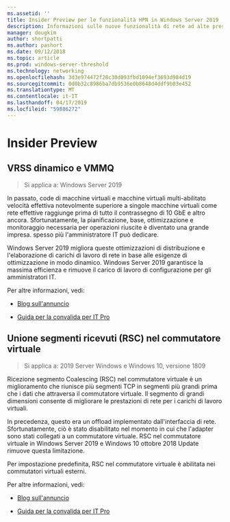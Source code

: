 ```yaml
---
ms.assetid: ''
title: Insider Preview per le funzionalità HPN in Windows Server 2019
description: Informazioni sulle nuove funzionalità di rete ad alte prestazioni in Windows Server 2019.
manager: dougkim
author: shortpatti
ms.author: pashort
ms.date: 09/12/2018
ms.topic: article
ms.prod: windows-server-threshold
ms.technology: networking
ms.openlocfilehash: 3d3e974472f28c30d093fbd1094ef3693d984d19
ms.sourcegitcommit: 0d0b32c8986ba7db9536e0b8648d4ddf9b03e452
ms.translationtype: MT
ms.contentlocale: it-IT
ms.lasthandoff: 04/17/2019
ms.locfileid: "59886272"
---
```

# <a name="insider-preview"></a>Insider Preview


## <a name="dynamic-vrss-and-vmmq"></a>VRSS dinamico e VMMQ

>Si applica a: Windows Server 2019

In passato, code di macchine virtuali e macchine virtuali multi-abilitato velocità effettiva notevolmente superiore a singole macchine virtuali come rete effettive raggiunge prima di tutto il contrassegno di 10 GbE e altro ancora. Sfortunatamente, la pianificazione, base, ottimizzazione e monitoraggio necessaria per operazioni riuscite è diventato una grande impresa. spesso più l'amministratore IT può dedicare. 

Windows Server 2019 migliora queste ottimizzazioni di distribuzione e l'elaborazione di carichi di lavoro di rete in base alle esigenze di ottimizzazione in modo dinamico. Windows Server 2019 garantisce la massima efficienza e rimuove il carico di lavoro di configurazione per gli amministratori IT.

Per altre informazioni, vedi:

-   [Blog sull'annuncio](https://blogs.technet.microsoft.com/networking/2018/08/22/netperf4vw/)

-   [Guida per la convalida per IT Pro](https://aka.ms/DVMMQ-Validation)

## <a name="receive-segment-coalescing-rsc-in-the-vswitch"></a>Unione segmenti ricevuti (RSC) nel commutatore virtuale

>Si applica a: 2019 Server Windows e Windows 10, versione 1809

Ricezione segmento Coalescing (RSC) nel commutatore virtuale è un miglioramento che riunisce più segmenti TCP in segmenti più grandi prima che i dati che attraversa il commutatore virtuale. Il segmento di grandi dimensioni consente di migliorare le prestazioni di rete per i carichi di lavoro virtuali.

In precedenza, questo era un offload implementato dall'interfaccia di rete. Sfortunatamente, ciò è stato disabilitato nel momento in cui che l'adapter sono stati collegati a un commutatore virtuale. RSC nel commutatore virtuale in Windows Server 2019 e Windows 10 ottobre 2018 Update rimuove questa limitazione.

Per impostazione predefinita, RSC nel commutatore virtuale è abilitata nei commutatori virtuali esterni.

Per altre informazioni, vedi:

-  [Blog sull'annuncio](https://blogs.technet.microsoft.com/networking/2018/08/22/netperf4vw/)

-  [Guida per la convalida per IT Pro](https://aka.ms/RSC-Validation)
